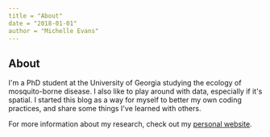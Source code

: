 ```yaml
---
title = "About"
date = "2018-01-01"
author = "Michelle Evans"
---
```


## About

I'm a PhD student at the University of Georgia studying the ecology of mosquito-borne disease. I also like to play around with data, especially if it's spatial. I started this blog as a way for myself to better my own coding practices, and share some things I've learned with others.

For more information about my research, check out my [personal website](https://mvevans89.github.io/).
